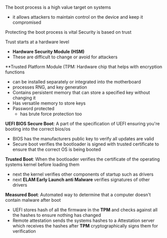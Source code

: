 The boot process is a high value target on systems 
- it allows attackers to maintain control on the device and keep it compromised 

Protecting the boot process is vital 
Security is based on trust 

Trust starts at a hardware level

- **Hardware Security Module (HSM)**
- These are difficult to change or avoid for attackers 

 **Trusted Platform Module (TPM: 
 Hardware chip that helps with encryption functions 
 - can be installed separately or integrated into the motherboard
 - processes RNG, and key generation 
 - Contains persistent memory that can store a specified key without changing it
 - Has versatile memory to store keys 
 - Password protected
	 - has brute force protection too 

**UEFI BIOS Secure Boot**: 
A part of the specification of UEFI ensuring you're booting into the correct bios/os
- BIOS has the manufacturers public key to verify all updates are valid 
- Secure boot verifies the bootloader is signed with trusted certificate to ensure that the correct OS is being booted 

**Trusted Boot**: 
When the bootloader verifies the certificate of the operating systems kernel before loading them 
- next the kernel verifies other components of startup such as drivers 
- next **ELAM Early Launch anti Malware** verifies signatures of other drivers 

**Measured Boot**:
Automated way to determine that a computer doesn't contain malware after boot 
- UEFI stores hash of all the firmware in the **TPM** and checks against all the hashes to ensure nothing has changed 
- Remote attestation sends the systems hashes to a Attestation server which receives the hashes after **TPM** cryptographically signs them for verification

